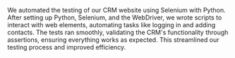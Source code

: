We automated the testing of our CRM website using Selenium with Python. After setting up Python, Selenium, and the WebDriver, we wrote scripts to interact with web elements, automating tasks like logging in and adding contacts. The tests ran smoothly, validating the CRM's functionality through assertions, ensuring everything works as expected. This streamlined our testing process and improved efficiency.

